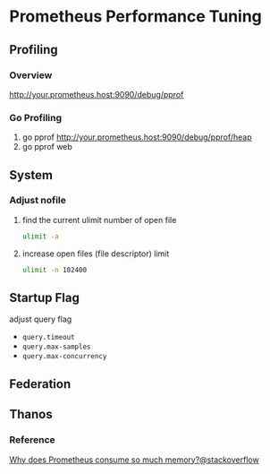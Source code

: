 # Prometheus Performance Tuning

## Profiling

### Overview

<http://your.prometheus.host:9090/debug/pprof>

### Go Profiling

1. go pprof <http://your.prometheus.host:9090/debug/pprof/heap>
1. go pprof web

## System

### Adjust nofile

1. find the current ulimit number of open file

    ```sh
    ulimit -a
    ```

1. increase open files (file descriptor) limit

    ```sh
    ulimit -n 102400
    ```

## Startup Flag

adjust query flag

- `query.timeout`
- `query.max-samples`
- `query.max-concurrency`

## Federation

## Thanos

### Reference

[Why does Prometheus consume so much memory?@stackoverflow](https://stackoverflow.com/a/56142573/4810199)
